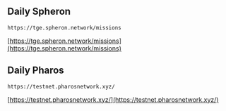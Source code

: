 ## Daily Spheron
```
https://tge.spheron.network/missions
```
[https://tge.spheron.network/missions](https://tge.spheron.network/missions)


## Daily Pharos

```
https://testnet.pharosnetwork.xyz/
```

[https://testnet.pharosnetwork.xyz/](https://testnet.pharosnetwork.xyz/)
